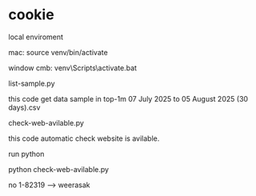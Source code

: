 # cookie

local enviroment

mac: source venv/bin/activate

window cmb: venv\Scripts\activate.bat

list-sample.py

this code get data sample in top-1m 07 July 2025 to 05 August 2025 (30 days).csv

check-web-avilable.py

this code automatic check website is avilable.

run python

python check-web-avilable.py

no 1-82319 --> weerasak
